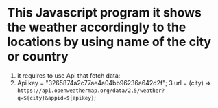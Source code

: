 # This Javascript program it shows the weather accordingly to the locations by using name of the city or country
1. it requires to use Api that fetch data:
2. Api key =  "3265874a2c77ae4a04bb96236a642d2f";
3.url = (city) =>
  `https://api.openweathermap.org/data/2.5/weather?q=${city}&appid=${apikey}`;
  
